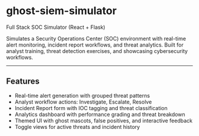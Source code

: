 # ghost-siem-simulator
Full Stack SOC Simulator (React + Flask)

Simulates a Security Operations Center (SOC) environment with real-time alert monitoring, incident report workflows, and threat analytics. Built for analyst training, threat detection exercises, and showcasing cybersecurity workflows.

---

## Features

- Real-time alert generation with grouped threat patterns
- Analyst workflow actions: Investigate, Escalate, Resolve
- Incident Report form with IOC tagging and threat classification
- Analytics dashboard with performance grading and threat breakdown
- Themed UI with ghost mascots, false positives, and interactive feedback
- Toggle views for active threats and incident history
